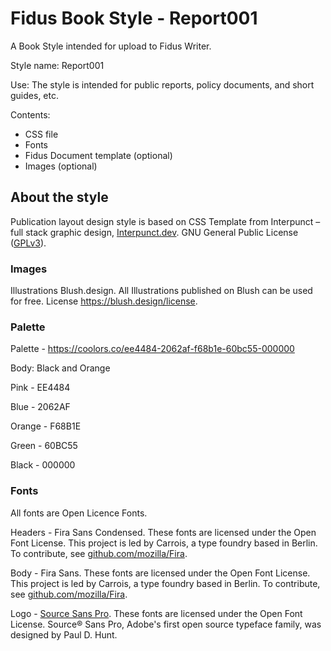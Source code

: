 # Fidus Book Style - Report001

A Book Style intended for upload to Fidus Writer.

Style name: Report001

Use: The style is intended for public reports, policy documents, and short guides, etc.

Contents:

- CSS file
- Fonts
- Fidus Document template (optional)
- Images (optional)

## About the style

Publication layout design style is based on CSS Template from Interpunct – full stack graphic design, [Interpunct.dev](https://interpunct.dev/). GNU General Public License ([GPLv3](https://www.gnu.org/licenses/gpl-3.0.html)).

### Images

Illustrations Blush.design. All Illustrations published on Blush can be used for free. License https://blush.design/license.

### Palette

Palette - https://coolors.co/ee4484-2062af-f68b1e-60bc55-000000

Body: Black and Orange

Pink - EE4484

Blue - 2062AF

Orange - F68B1E

Green - 60BC55

Black - 000000

### Fonts

All fonts are Open Licence Fonts.

Headers - Fira Sans Condensed. These fonts are licensed under the Open Font License. This project is led by Carrois, a type foundry based in Berlin. To contribute, see [github.com/mozilla/Fira](https://github.com/mozilla/Fira).

Body - Fira Sans. These fonts are licensed under the Open Font License. This project is led by Carrois, a type foundry based in Berlin. To contribute, see [github.com/mozilla/Fira](https://github.com/mozilla/Fira).

Logo - [Source Sans Pro](https://fonts.google.com/specimen/Source+Sans+Pro). These fonts are licensed under the Open Font License. Source® Sans Pro, Adobe's first open source typeface family, was designed by Paul D. Hunt.
